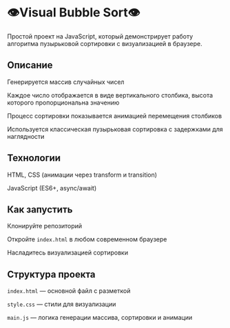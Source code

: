 # 👁️Visual Bubble Sort👁️

Простой проект на JavaScript, который демонстрирует работу алгоритма пузырьковой сортировки с визуализацией в браузере.

## Описание
Генерируется массив случайных чисел

Каждое число отображается в виде вертикального столбика, высота которого пропорциональна значению

Процесс сортировки показывается анимацией перемещения столбиков

Используется классическая пузырьковая сортировка с задержками для наглядности

## Технологии
HTML, CSS (анимации через transform и transition)

JavaScript (ES6+, async/await)

## Как запустить
Клонируйте репозиторий

Откройте `index.html` в любом современном браузере

Насладитесь визуализацией сортировки

## Структура проекта
`index.html` — основной файл с разметкой

`style.css` — стили для визуализации

`main.js` — логика генерации массива, сортировки и анимации
